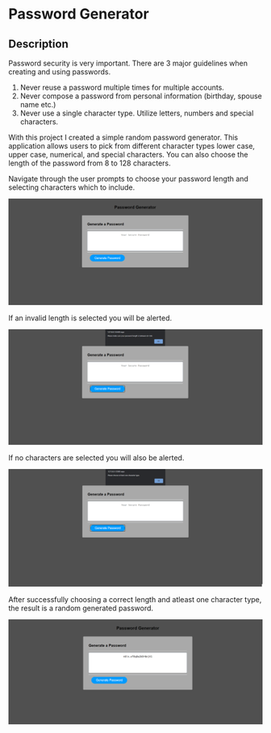 # Password Generator

## Description

Password security is very important. There are 3 major guidelines when creating and using passwords. 

1. Never reuse a password multiple times for multiple accounts. 
2. Never compose a password from personal information (birthday, spouse name etc.)
3. Never use a single character type. Utilize letters, numbers and special characters.

With this project I created a simple random password generator. This application allows users to pick from different character types lower case, upper case, numerical, and special characters. You can also choose the length of the password from 8 to 128 characters. 

Navigate through the user prompts to choose your password length and selecting characters which to include. 

![passwordgenerator](https://github.com/Brando2147/Password-Generator/blob/main/assets/images/PasswordGenerator.png)

If an invalid length is selected you will be alerted. 

![LengthWarning](https://github.com/Brando2147/Password-Generator/blob/main/assets/images/LengthWarning.png)

If no characters are selected you will also be alerted.

![CharacterWarning](https://github.com/Brando2147/Password-Generator/blob/main/assets/images/CharacterWarning.png)

After successfully choosing a correct length and atleast one character type, the result is a random generated password.

![GeneratedPassword](https://github.com/Brando2147/Password-Generator/blob/main/assets/images/GeneratedPassword.png)






